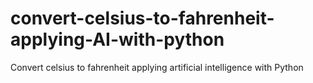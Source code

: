# convert-celsius-to-fahrenheit-applying-AI-with-python
Convert celsius to fahrenheit applying artificial intelligence with Python
